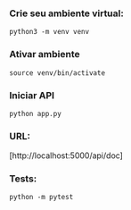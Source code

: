 
### Crie seu ambiente virtual:
```
python3 -m venv venv
```

### Ativar ambiente
```
source venv/bin/activate
```

### Iniciar API
```
python app.py
```

### URL:
[http://localhost:5000/api/doc]

### Tests:
```
python -m pytest
```